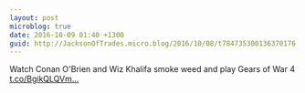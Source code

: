 ```yaml
---
layout: post
microblog: true
date: 2016-10-09 01:40 +1300
guid: http://JacksonOfTrades.micro.blog/2016/10/08/t784735300136370176.html
---
```

Watch Conan O'Brien and Wiz Khalifa smoke weed and play Gears of War 4 [t.co/BgikQLQVm...](https://t.co/BgikQLQVmF)
